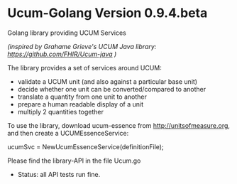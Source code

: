 # Ucum-Golang Version 0.9.4.beta
Golang library providing UCUM Services

*(inspired by Grahame Grieve's UCUM Java library: https://github.com/FHIR/Ucum-java )*

The library provides a set of services around UCUM:

- validate a UCUM unit (and also against a particular base unit)
- decide whether one unit can be converted/compared to another
- translate a quantity from one unit to another 
- prepare a human readable display of a unit 
- multiply 2 quantities together

To use the library, download ucum-essence from http://unitsofmeasure.org, and then create a UCUMEssenceService:

ucumSvc = NewUcumEssenceService(definitionFile);

Please find the library-API in the file Ucum.go

- Status: all API tests run fine.
